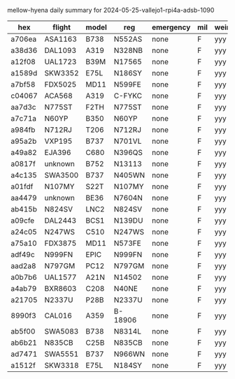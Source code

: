 mellow-hyena daily summary for 2024-05-25-vallejo1-rpi4a-adsb-1090

|hex|flight|model|reg|emergency|mil|weirdo|
|--|--|--|--|--|--|--|
|a706ea|ASA1163|B738|N552AS|none|F|yyy|
|a38d36|DAL1093|A319|N328NB|none|F|yyy|
|a12f08|UAL1723|B39M|N17565|none|F|yyy|
|a1589d|SKW3352|E75L|N186SY|none|F|yyy|
|a7bf58|FDX5025|MD11|N599FE|none|F|yyy|
|c04067|ACA568|A319|C-FYKC|none|F|yyy|
|aa7d3c|N775ST|F2TH|N775ST|none|F|yyy|
|a7c71a|N60YP|B350|N60YP|none|F|yyy|
|a984fb|N712RJ|T206|N712RJ|none|F|yyy|
|a95a2b|VXP195|B737|N701VL|none|F|yyy|
|a49a82|EJA396|C680|N396QS|none|F|yyy|
|a0817f|unknown|B752|N13113|none|F|yyy|
|a4c135|SWA3500|B737|N405WN|none|F|yyy|
|a01fdf|N107MY|S22T|N107MY|none|F|yyy|
|aa4479|unknown|BE36|N7604N|none|F|yyy|
|ab415b|N824SV|LNC2|N824SV|none|F|yyy|
|a09cfe|DAL2443|BCS1|N139DU|none|F|yyy|
|a24c05|N247WS|C510|N247WS|none|F|yyy|
|a75a10|FDX3875|MD11|N573FE|none|F|yyy|
|adf49c|N999FN|EPIC|N999FN|none|F|yyy|
|aad2a8|N797GM|PC12|N797GM|none|F|yyy|
|a0b7b6|UAL1577|A21N|N14502|none|F|yyy|
|a4ab79|BXR8603|C208|N40NE|none|F|yyy|
|a21705|N2337U|P28B|N2337U|none|F|yyy|
|8990f3|CAL016|A359|B-18906|none|F|yyy|
|ab5f00|SWA5083|B738|N8314L|none|F|yyy|
|ab6b21|N835CB|C25B|N835CB|none|F|yyy|
|ad7471|SWA5551|B737|N966WN|none|F|yyy|
|a1512f|SKW3318|E75L|N184SY|none|F|yyy|
